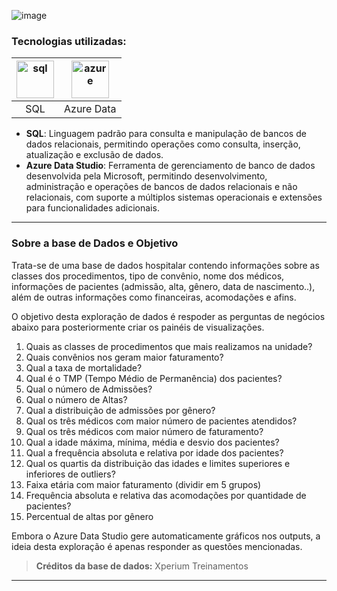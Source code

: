 ![image](https://github.com/AlbertoFAraujo/SQL_EDA_Hospitalar/assets/105552990/86c2a4d4-8ffe-47ae-b499-0e6a3a462378)

### Tecnologias utilizadas: 
| [<img align="center" alt="sql" height="60" width="60" src="https://github.com/AlbertoFAraujo/SQL_EDA_exercito2022/assets/105552990/805dfaf3-4725-47f9-86d5-241953a018ab">](https://learn.microsoft.com/en-us/sql/sql-server/?view=sql-server-ver16) | [<img align="center" alt="azure" height="60" width="60" src="https://github.com/AlbertoFAraujo/SQL_People_analytics/assets/105552990/a0848293-4573-431a-b7e4-2f79bc9cc32e">](https://azure.microsoft.com/pt-br/products/data-studio/) |
|:---:|:---:|
| SQL | Azure Data |

- **SQL**: Linguagem padrão para consulta e manipulação de bancos de dados relacionais, permitindo operações como consulta, inserção, atualização e exclusão de dados.
- **Azure Data Studio**: Ferramenta de gerenciamento de banco de dados desenvolvida pela Microsoft, permitindo desenvolvimento, administração e operações de bancos de dados relacionais e não relacionais, com suporte a múltiplos sistemas operacionais e extensões para funcionalidades adicionais.
<hr>

### Sobre a base de Dados e Objetivo

Trata-se de uma base de dados hospitalar contendo informações sobre as classes dos procedimentos, tipo de convênio, nome dos médicos,  informações de pacientes (admissão, alta, gênero, data de nascimento..), além de outras informações como financeiras, acomodações e afins.

O objetivo desta exploração de dados é respoder as perguntas de negócios abaixo para posteriormente criar os painéis de visualizações.

1. Quais as classes de procedimentos que mais realizamos na unidade?
2. Quais convênios nos geram maior faturamento?
3. Qual a taxa de mortalidade?
4. Qual é o TMP (Tempo Médio de Permanência) dos pacientes?
5. Qual o número de Admissões?
6. Qual o número de Altas?
7. Qual a distribuição de admissões por gênero?
8. Qual os três médicos com maior número de pacientes atendidos?
9. Qual os três médicos com maior número de faturamento?
10. Qual a idade máxima, mínima, média e desvio dos pacientes?
11. Qual a frequência absoluta e relativa por idade dos pacientes?
12. Qual os quartis da distribuição das idades e limites superiores e inferiores de outliers?
13. Faixa etária com maior faturamento (dividir em 5 grupos)
14. Frequência absoluta e relativa das acomodações por quantidade de pacientes?
15. Percentual de altas por gênero

Embora o Azure Data Studio gere automaticamente gráficos nos outputs, a ideia desta exploração é apenas responder as questões mencionadas.

> **Créditos da base de dados:** Xperium Treinamentos

<hr>
